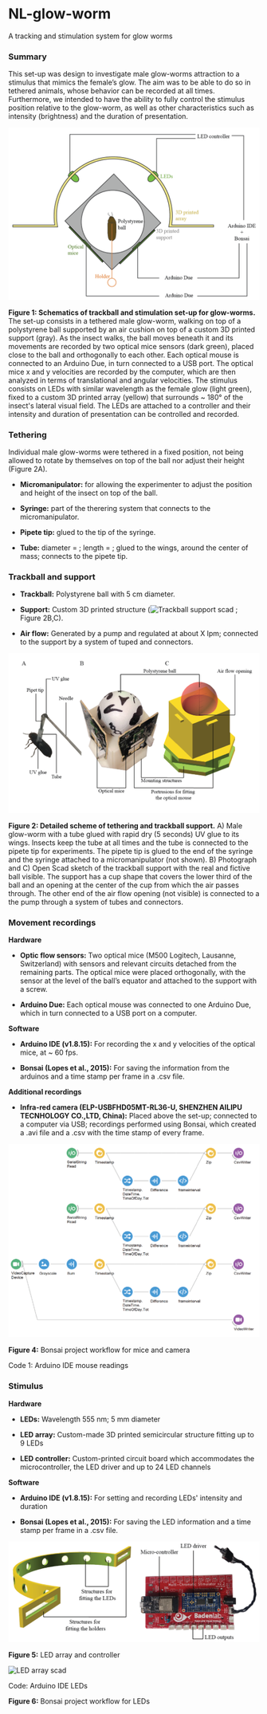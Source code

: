 # NL-glow-worm
A tracking and stimulation system for glow worms

### Summary
This set-up was design to investigate male glow-worms attraction to a stimulus that mimics the female’s glow. The aim was to be able to do so in tethered animals, whose behavior can be recorded at all times. Furthermore, we intended to have the ability to fully control the stimulus position relative to the glow-worm, as well as other characteristics such as intensity (brightness) and the duration of presentation.

![Trackball schematics](figures/Trackball_set-up_general_whitebackground.png)

**Figure 1: Schematics of trackball and stimulation set-up for glow-worms.** The set-up consists in a tethered male glow-worm, walking on top of a polystyrene ball supported by an air cushion on top of a custom 3D printed support (gray). As the insect walks, the ball moves beneath it and its movements are recorded by two optical mice sensors (dark green), placed close to the ball and orthogonally to each other. Each optical mouse is connected to an Arduino Due, in turn connected to a USB port. The optical mice x and y velocities are recorded by the computer, which are then analyzed in terms of translational and angular velocities. The stimulus consists on LEDs with similar wavelength as the female glow (light green), fixed to a custom 3D printed array (yellow) that surrounds ~ 180° of the insect's lateral visual field. The LEDs are attached to a controller and their intensity and duration of presentation can be controlled and recorded.


### Tethering 

Individual male glow-worms were tethered in a fixed position, not being allowed to rotate by themselves on top of the ball nor adjust their height (Figure 2A).

- **Micromanipulator:** for allowing the experimenter to adjust the position and height of the insect on top of the ball.

- **Syringe:** part of the therering system that connects to the micromanipulator.

- **Pipete tip:** glued to the tip of the syringe.

- **Tube:** diameter = ; length = ; glued to the wings, around the center of mass; connects to the pipete tip.


### Trackball and support

- **Trackball:** Polystyrene ball with 5 cm diameter.

- **Support:** Custom 3D printed structure (![Trackball support scad](software/Trackball_support_5cm.scad) ; Figure 2B,C).

- **Air flow:** Generated by a pump and regulated at about X lpm; connected to the support by a system of tuped and connectors.


![Trackball support](figures/Trackball_support_tethering.png)

**Figure 2: Detailed scheme of tethering and trackball support.** A) Male glow-worm with a tube glued with rapid dry (5 seconds) UV glue to its wings. Insects keep the tube at all times and the tube is connected to the pipete tip for experiments. The pipete tip is glued to the end of the syringe and the syringe attached to a micromanipulator (not shown). B) Photograph and C) Open Scad sketch of the trackball support with the real and fictive ball visible. The support has a cup shape that covers the lower third of the ball and an opening at the center of the cup from which the air passes through. The other end of the air flow opening (not visible) is connected to a the pump through a system of tubes and connectors.



### Movement recordings

**Hardware**

- **Optic flow sensors:** Two optical mice (M500 Logitech, Lausanne, Switzerland) with sensors and relevant circuits detached from the remaining parts. The optical mice were placed orthogonally, with the sensor at the level of the ball’s equator and attached to the support with a screw.

- **Arduino Due:** Each optical mouse was connected to one Arduino Due, which in turn connected to a USB port on a computer. 


**Software**

- **Arduino IDE (v1.8.15):** For recording the x and y velocities of the optical mice, at ~ 60 fps.

- **Bonsai (Lopes et al., 2015):** For saving the information from the arduinos and a time stamp per frame in a .csv file.


**Additional recordings** 

- **Infra-red camera (ELP-USBFHD05MT-RL36-U, SHENZHEN AILIPU TECNHOLOGY CO.,LTD, China):** Placed above the set-up; connected to a computer via USB; recordings performed using Bonsai, which created a .avi file and a .csv with the time stamp of every frame.




![Bonsai mice and cam](figures/Bonsai_mice_cam.png)

**Figure 4:** Bonsai project workflow for mice and camera


Code 1: Arduino IDE mouse readings


### Stimulus 

**Hardware**

- **LEDs:** Wavelength 555 nm; 5 mm diameter

- **LED array:** Custom-made 3D printed semicircular structure fitting up to 9 LEDs

- **LED controller:** Custom-printed circuit board which accommodates the microcontroller, the LED driver and up to 24 LED channels

**Software**

- **Arduino IDE (v1.8.15):** For setting and recording LEDs' intensity and duration

- **Bonsai (Lopes et al., 2015):** For saving the LED information and a time stamp per frame in a .csv file.



![LED array and controller](figures/LED_array_controller.png)

**Figure 5:** LED array and controller

![LED array scad](software/LED_line.scad)

Code: Arduino IDE LEDs


**Figure 6:** Bonsai project workflow for LEDs







<!--information/link dump:  
https://www.adafruit.com/product/1356  
https://www.mouser.co.uk/ProductDetail/Lumex/SSL-LX5093PGD?qs=%2Fha2pyFaduh%252BeY3QLiqc1szK7GoZblk1b%252BVpa99b7ZsXu%2FBD2FbvvA%3D%3D  

https://scanbox.org/2014/04/23/ball-tracking/comment-page-1/  


https://www.bidouille.org/files/hack/mousecam/Understanding%20Optical%20Mice%20White%20Paper.pdf  

https://www.bidouille.org/files/hack/mousecam/Optical_Flow_OPT.pdf  

note on work in progress:


26/04/2021
Seems mouse sensors using for optical flow detection are extremelly hard to come by in small quantities. I started [this thread](https://forum.openhardware.science/t/tracking-movement-with-a-computer-mouse-help/2834) on the GOSH Forum and some people have chipped in with ideas/suggestions and resources.

In the meantime I bought a cheap Ebay mouse to take it apart and see if we could learn something from the parts/components and if it would work as well on styrofoam spheres.

## SCAD Files
Contains the trackball support SCAD file. Current version has slits for mounts. Parameters:

`diameter` Diameter of the ball. Defaults to 44mm.
 - Glow worms: 44mm
 - Beetles: 100mm
 - Wood ants: 44mm  
`height="high"/"low"` Determines if 1/2 or 1/3 of the ball is covered.  
`inlet=true/false/"only"` Whether to include an inlet which can be glued underneath the holder. 

Currently the space thickness of the sides may need to be increased to make better room for the slits.

Also scad file for LED array (LED_line) - half circunfrence, 6 cm inner diameter, 0.5 cm thickness; with two rods to glue on the side for holding and rotating if needed (0.5 cm diam, 3 cm long)

## Trackball program
A small standalone program which reads the movement of the cursor (motion in x controls rotational motion (orientation angle), changes in y translational movement). Stop the script with SPACE. Ideally integrate two ortogonal optical mouse. 

Note: Tracking ball movement with camera also possible (see links bellow for FicTrac)


## Previous studies with trackballs:

- FicTrac paper for tracking ball motion with a camera:
https://www.researchgate.net/profile/Gavin-Taylor-2/publication/260044337_FicTrac_A_visual_method_for_tracking_spherical_motion_and_generating_fictive_animal_paths/links/5daa3b78299bf111d4be68c9/FicTrac-A-visual-method-for-tracking-spherical-motion-and-generating-fictive-animal-paths.pdf

https://www.biorxiv.org/content/10.1101/2021.04.29.442008v1.full.pdf

https://www.dropbox.com/sh/5tcplzvkufx8qrj/AAAbGobTdm5zj6f1vsMPDctEa (out of date - have not found current software)

- Trackball for ants (no stimulus):
https://www.researchgate.net/profile/Hansjuergen-Dahmen/publication/313776075_Naturalistic_path_integration_of_Cataglyphis_desert_ants_on_an_air-cushioned_lightweight_spherical_treadmill/links/5992c053458515a8a24bdb66/Naturalistic-path-integration-of-Cataglyphis-desert-ants-on-an-air-cushioned-lightweight-spherical-treadmill.pdf -->
